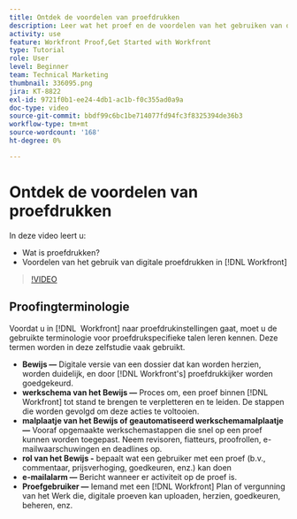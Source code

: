 ```yaml
---
title: Ontdek de voordelen van proefdrukken
description: Leer wat het proef en de voordelen van het gebruiken van digitale proef in  [!DNL &#x200B; Workfront] is.
activity: use
feature: Workfront Proof,Get Started with Workfront
type: Tutorial
role: User
level: Beginner
team: Technical Marketing
thumbnail: 336095.png
jira: KT-8822
exl-id: 9721f0b1-ee24-4db1-ac1b-f0c355ad0a9a
doc-type: video
source-git-commit: bbdf99c6bc1be714077fd94fc3f8325394de36b3
workflow-type: tm+mt
source-wordcount: '168'
ht-degree: 0%

---
```


# Ontdek de voordelen van proefdrukken

In deze video leert u:

* Wat is proefdrukken?
* Voordelen van het gebruik van digitale proefdrukken in [!DNL Workfront]

>[!VIDEO](https://video.tv.adobe.com/v/336095/?quality=12&learn=on&enablevpops=1)

## Proofingterminologie

Voordat u in [!DNL &#x200B; Workfront] naar proefdrukinstellingen gaat, moet u de gebruikte terminologie voor proefdrukspecifieke talen leren kennen. Deze termen worden in deze zelfstudie vaak gebruikt.

* **Bewijs —** Digitale versie van een dossier dat kan worden herzien, worden duidelijk, en door [!DNL Workfront's] proefdrukkijker worden goedgekeurd.
* **werkschema van het Bewijs —** Proces om, een proef binnen [!DNL Workfront] tot stand te brengen te verpletteren en te leiden. De stappen die worden gevolgd om deze acties te voltooien.
* **malplaatje van het Bewijs of geautomatiseerd werkschemamalplaatje —** Vooraf opgemaakte werkschemastappen die snel op een proef kunnen worden toegepast. Neem revisoren, fiatteurs, proofrollen, e-mailwaarschuwingen en deadlines op.
* **rol van het Bewijs -** bepaalt wat een gebruiker met een proef (b.v., commentaar, prijsverhoging, goedkeuren, enz.) kan doen
* **e-mailalarm —** Bericht wanneer er activiteit op de proef is.
* **Proefgebruiker —** Iemand met een [!DNL Workfront] Plan of vergunning van het Werk die, digitale proeven kan uploaden, herzien, goedkeuren, beheren, enz.

